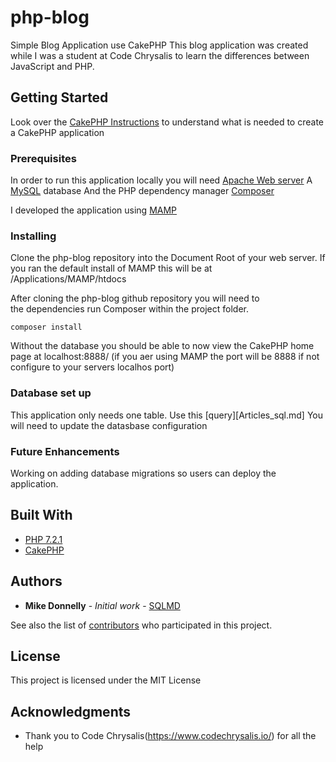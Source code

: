 # php-blog
Simple Blog Application use CakePHP
This blog application was created while I was a student at Code Chrysalis to learn the differences between JavaScript and PHP.

## Getting Started

Look over the [CakePHP Instructions](CakePHP_Instructions.md) to understand what is needed to create a CakePHP application

### Prerequisites

In order to run this application locally you will need
[Apache Web server](https://httpd.apache.org/)
A [MySQL](https://www.mysql.com/) database
And the PHP dependency manager [Composer](https://getcomposer.org/)

I developed the application using [MAMP](https://www.mamp.info/en/) 

### Installing

Clone the php-blog repository into the Document Root of your web server. 
If you ran the default install of MAMP this will be at /Applications/MAMP/htdocs

After cloning the php-blog github repository you will need to  
the dependencies run Composer within the project folder.

```
composer install
```

Without the database you should be able to now view the CakePHP home page at localhost:8888/ 
(if you aer using MAMP the port will be 8888 if not configure to your servers localhos port)

### Database set up

This application only needs one table. Use this [query][Articles_sql.md]
You will need to update the datasbase configuration

### Future Enhancements

Working on adding database migrations so users can deploy the application. 

## Built With

* [PHP 7.2.1](http://php.net/) 
* [CakePHP](https://cakephp.org/)

## Authors

* **Mike Donnelly** - *Initial work* - [SQLMD](https://github.com/SQLMD)

See also the list of [contributors](https://github.com/SQLMD/php-blog/contributors) who participated in this project.

## License

This project is licensed under the MIT License

## Acknowledgments

* Thank you to Code Chrysalis(https://www.codechrysalis.io/) for all the help

